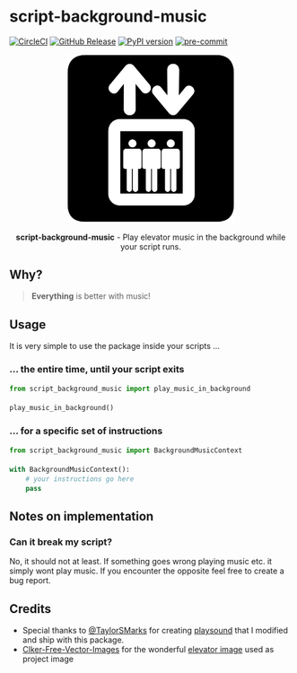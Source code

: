 script-background-music
===
[![CircleCI](https://circleci.com/gh/timo-reymann/python-script-background-music.svg?style=shield)](https://app.circleci.com/pipelines/github/timo-reymann/python-script-background-music)
[![GitHub Release](https://img.shields.io/github/v/tag/timo-reymann/python-script-background-music.svg?label=version)](https://github.com/timo-reymann/python-script-background-music/releases)
[![PyPI version](https://badge.fury.io/py/script-background-music.svg)](https://pypi.org/project/script-background-music)
[![pre-commit](https://img.shields.io/badge/%E2%9A%93%20%20pre--commit-enabled-success)](https://pre-commit.com/)

<p align="center">
  <img width="300" src=".github/images/elevator.png">
</p>

<p align="center">
  <b>script-background-music</b> - Play elevator music in the background while your script runs.
</p>

## Why?

> **Everything** is better with music!

## Usage

It is very simple to use the package inside your scripts ...

### ... the entire time, until your script exits

```python
from script_background_music import play_music_in_background

play_music_in_background()
```

### ... for a specific set of instructions

```python
from script_background_music import BackgroundMusicContext

with BackgroundMusicContext():
    # your instructions go here
    pass
```

## Notes on implementation

### Can it break my script?

No, it should not at least. If something goes wrong playing music etc. it simply wont play music.
If you encounter the opposite feel free to create a bug report.

## Credits

- Special thanks to [@TaylorSMarks](https://github.com/TaylorSMarks/) for
  creating [playsound](https://github.com/TaylorSMarks/playsound) that I modified and ship with this package.
- [Clker-Free-Vector-Images](https://pixabay.com/users/clker-free-vector-images-3736/) for the
  wonderful [elevator image](https://pixabay.com/vectors/elevator-people-silhouette-down-44013/) used as project image
